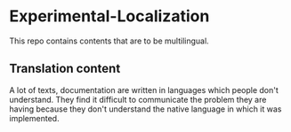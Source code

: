 # Experimental-Localization
This repo contains contents that are to be  multilingual. 

## Translation content 

A lot of texts, documentation are written in languages which people don't understand. They find it difficult to communicate the problem they are having because they don't understand the native language in which it was implemented.




